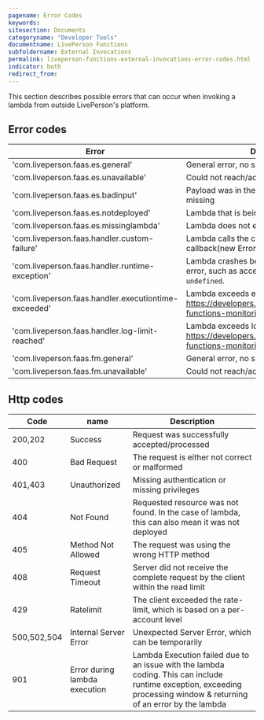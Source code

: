 ```yaml
---
pagename: Error Codes
keywords:
sitesection: Documents
categoryname: "Developer Tools"
documentname: LivePerson Functions
subfoldername: External Invocations
permalink: liveperson-functions-external-invocations-error-codes.html
indicator: both
redirect_from:
---
```


This section describes possible errors that can occur when invoking a lambda from outside LivePerson's platform.

## Error codes

| Error                                               | Description                                                                                                     |
|-----------------------------------------------------|-----------------------------------------------------------------------------------------------------------------|
| 'com.liveperson.faas.es.general'                    | General error, no specific reason                                                                               |
| 'com.liveperson.faas.es.unavailable'                | Could not reach/access remote system                                                                            |
| 'com.liveperson.faas.es.badinput'                   | Payload was in the wrong format or value was missing                                                            |
| 'com.liveperson.faas.es.notdeployed'                | Lambda that is being invoked, is not deployed                                                                   |
| 'com.liveperson.faas.es.missinglambda'              | Lambda does not exist                                                                                           |
| 'com.liveperson.faas.handler.custom-failure'        | Lambda calls the callback with an Error like callback(new Error('whoops'), null)                                |
| 'com.liveperson.faas.handler.runtime-exception'     | Lambda crashes because of implementation error, such as accessing a variable that is `undefined`.               |
| 'com.liveperson.faas.handler.executiontime-exceeded' | Lambda exceeds execution time (see https://developers.liveperson.com/liveperson-functions-monitoring-logs.html) |
| 'com.liveperson.faas.handler.log-limit-reached'     | Lambda exceeds log limits (see https://developers.liveperson.com/liveperson-functions-monitoring-logs.html)      |
| 'com.liveperson.faas.fm.general'                    | General error, no specific reason                                                                               |
| 'com.liveperson.faas.fm.unavailable'                | Could not reach/access remote system                                                                            |


## Http codes

| Code                                               | name             | Description                                              |
|----------------------------------------------------|-----------------|-----------------------------------------------|
| 200,202       |   Success                             | Request was successfully accepted/processed   |
| 400           |   Bad Request                         | The request is either not correct or malformed                                            |
| 401,403       |   Unauthorized                        | Missing authentication or missing privileges                   |
| 404           |   Not Found                           | Requested resource was not found. In the case of lambda, this can also mean it was not deployed  |
| 405           |   Method Not Allowed                  | The request was using the wrong HTTP method                   |
| 408           |   Request Timeout                     | Server did not receive the complete request by the client within the read limit |
| 429           |   Ratelimit                           | The client exceeded the rate-limit, which is based on a per-account level            |
| 500,502,504   |   Internal Server Error               | Unexpected Server Error, which can be temporarily                               |
| 901           |   Error during lambda execution       | Lambda Execution failed due to an issue with the lambda coding. This can include runtime exception, exceeding processing window & returning of an error by the lambda                   |